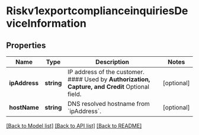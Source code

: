 # Riskv1exportcomplianceinquiriesDeviceInformation

## Properties
Name | Type | Description | Notes
------------ | ------------- | ------------- | -------------
**ipAddress** | **string** | IP address of the customer.  #### Used by **Authorization, Capture, and Credit** Optional field. | [optional] 
**hostName** | **string** | DNS resolved hostname from &#x60;ipAddress&#x60;. | [optional] 

[[Back to Model list]](../README.md#documentation-for-models) [[Back to API list]](../README.md#documentation-for-api-endpoints) [[Back to README]](../README.md)


